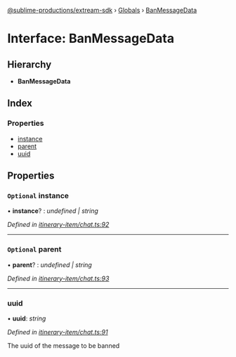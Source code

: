 [@sublime-productions/extream-sdk](../README.md) › [Globals](../globals.md) › [BanMessageData](banmessagedata.md)

# Interface: BanMessageData

## Hierarchy

* **BanMessageData**

## Index

### Properties

* [instance](banmessagedata.md#optional-instance)
* [parent](banmessagedata.md#optional-parent)
* [uuid](banmessagedata.md#uuid)

## Properties

### `Optional` instance

• **instance**? : *undefined | string*

*Defined in [itinerary-item/chat.ts:92](https://github.com/Extream-SaaS/ex-sdk/blob/8b68273/src/itinerary-item/chat.ts#L92)*

___

### `Optional` parent

• **parent**? : *undefined | string*

*Defined in [itinerary-item/chat.ts:93](https://github.com/Extream-SaaS/ex-sdk/blob/8b68273/src/itinerary-item/chat.ts#L93)*

___

###  uuid

• **uuid**: *string*

*Defined in [itinerary-item/chat.ts:91](https://github.com/Extream-SaaS/ex-sdk/blob/8b68273/src/itinerary-item/chat.ts#L91)*

The uuid of the message to be banned
